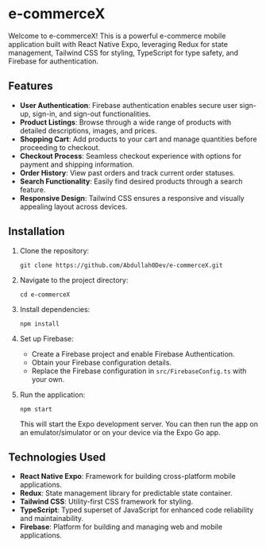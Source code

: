  
# e-commerceX

Welcome to e-commerceX! This is a powerful e-commerce mobile application built with React Native Expo, leveraging Redux for state management, Tailwind CSS for styling, TypeScript for type safety, and Firebase for authentication.


## Features

- **User Authentication**: Firebase authentication enables secure user sign-up, sign-in, and sign-out functionalities.
- **Product Listings**: Browse through a wide range of products with detailed descriptions, images, and prices.
- **Shopping Cart**: Add products to your cart and manage quantities before proceeding to checkout.
- **Checkout Process**: Seamless checkout experience with options for payment and shipping information.
- **Order History**: View past orders and track current order statuses.
- **Search Functionality**: Easily find desired products through a search feature.
- **Responsive Design**: Tailwind CSS ensures a responsive and visually appealing layout across devices.

## Installation

1. Clone the repository:

   ```
   git clone https://github.com/Abdullah0Dev/e-commerceX.git
   ```

2. Navigate to the project directory:

   ```
   cd e-commerceX
   ```

3. Install dependencies:

   ```
   npm install
   ```

4. Set up Firebase:
   - Create a Firebase project and enable Firebase Authentication.
   - Obtain your Firebase configuration details.
   - Replace the Firebase configuration in `src/FirebaseConfig.ts` with your own.

5. Run the application:

   ```
   npm start
   ```

   This will start the Expo development server. You can then run the app on an emulator/simulator or on your device via the Expo Go app.

## Technologies Used

- **React Native Expo**: Framework for building cross-platform mobile applications.
- **Redux**: State management library for predictable state container.
- **Tailwind CSS**: Utility-first CSS framework for styling.
- **TypeScript**: Typed superset of JavaScript for enhanced code reliability and maintainability.
- **Firebase**: Platform for building and managing web and mobile applications.
 
